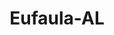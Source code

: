 ---
title: Eufaula-AL
slug: eufaula-al
f_state:
- cms/state/alabama.md
f_locations:
- cms/payday-loan/1-stop-cash-11.md
- cms/payday-loan/advance-america-1073.md
- cms/payday-loan/advance-america-1074.md
- cms/payday-loan/approved-cash-advance-4676.md
- cms/payday-loan/big-als-check-cashing-5261.md
- cms/payday-loan/cash-express-7118.md
- cms/payday-loan/cash-express-7119.md
- cms/payday-loan/cash-express-inc-7436.md
- cms/payday-loan/check-into-cash-inc-13009.md
- cms/payday-loan/eufala-check-cashing-communications-inc-16849.md
- cms/payday-loan/express-check-advance-16930.md
- cms/payday-loan/fast-cash-of-america-17786.md
- cms/payday-loan/money-shop-th-e-llc-21718.md
- cms/payday-loan/title-cash-27707.md
updated-on: '2024-05-30T13:41:28.615Z'
created-on: '2024-05-30T13:41:28.615Z'
published-on: '2024-05-30T13:54:32.469Z'
f_city: Eufaula
layout: '[city].html'
tags: city
---